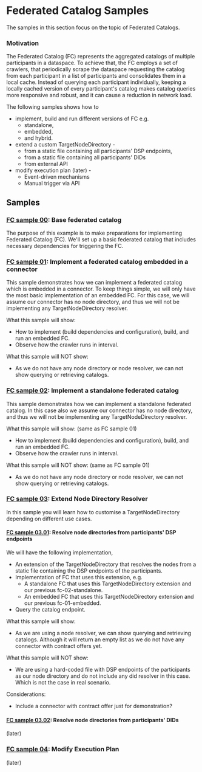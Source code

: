 # Federated Catalog Samples

The samples in this section focus on the topic of Federated Catalogs.

### Motivation
The Federated Catalog (FC) represents the aggregated catalogs of multiple participants in a dataspace. To achieve that, the FC employs a set of crawlers, that periodically scrape the dataspace requesting the catalog from each participant in a list of participants and consolidates them in a local cache.
Instead of querying each participant individually, keeping a locally cached version of every participant's catalog makes catalog queries more responsive and robust, and it can cause a reduction in network load.

The following samples shows how to
* implement, build and run different versions of FC e.g.
  * standalone,
  * embedded,
  * and hybrid.
* extend a custom TargetNodeDirectory -
  * from a static file containing all participants' DSP endpoints,
  * from a static file containing all participants' DIDs
  * from external API
* modify execution plan (later) -
  * Event-driven mechanisms
  * Manual trigger via API



## Samples

### [FC sample 00](./fc-00-basic/README.md): Base federated catalog
The purpose of this example is to make preparations for implementing Federated Catalog (FC).
We'll set up a basic federated catalog that includes necessary dependencies for triggering the FC.

### [FC sample 01](./fc-01-embedded/README.md): Implement a federated catalog embedded in a connector
This sample demonstrates how we can implement a federated catalog which is embedded in a connector.
To keep things simple, we will only have the most basic implementation of an embedded FC.
For this case, we will assume our connector has no node directory, and thus we will not be implementing any
TargetNodeDirectory resolver.

What this sample will show:
* How to implement (build dependencies and configuration), build, and run an embedded FC.
* Observe how the crawler runs in interval.

What this sample will NOT show:
* As we do not have any node directory or node resolver, we can not show querying or retrieving catalogs.

### [FC sample 02](./fc-02-standalone/README.md): Implement a standalone federated catalog

This sample demonstrates how we can implement a standalone federated catalog.
In this case also we assume our connector has no node directory, and thus we will not be implementing any TargetNodeDirectory resolver.

What this sample will show: (same as FC sample 01)
* How to implement (build dependencies and configuration), build, and run an embedded FC.
* Observe how the crawler runs in interval.

What this sample will NOT show: (same as FC sample 01)
* As we do not have any node directory or node resolver, we can not show querying or retrieving catalogs.

### [FC sample 03](./fc-03-resolve-node-directory/README.md): Extend Node Directory Resolver
In this sample you will learn how to customise a TargetNodeDirectory depending on different use cases.

#### [FC sample 03.01](./fc-03-resolve-node-directory/README.md): Resolve node directories from participants' DSP endpoints
We will have the following implementation,
* An extension of the TargetNodeDirectory that resolves the nodes from a static file containing the DSP endpoints of the participants.
* Implementation of FC that uses this extension, e.g.
  * A standalone FC that uses this TargetNodeDirectory extension and our previous fc-02-standalone.
  * An embedded FC that uses this TargetNodeDirectory extension and our previous fc-01-embedded.
* Query the catalog endpoint.


What this sample will show:
* As we are using a node resolver, we can show querying and retrieving catalogs. Although it will return an empty list as we do not have any connector with contract offers yet.


What this sample will NOT show:
* We are using a hard-coded file with DSP endpoints of the participants as our node directory and do not include any did resolver in this case. Which is not the case in real scenario.

Considerations:
* Include a connector with contract offer just for demonstration?

#### [FC sample 03.02](): Resolve node directories from participants' DIDs
(later)


### [FC sample 04](): Modify Execution Plan
(later)